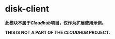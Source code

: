 # disk-client

**此模块不属于*Cloudhub*项目，仅作为扩展使用示例。**

**THIS IS NOT A PART OF THE _CLOUDHUB_ PROJECT.**
